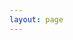 ```yaml
---
layout: page
---
```


<script setup>
import {
  VPTeamPage,
  VPTeamPageTitle,
  VPTeamMembers,
  VPTeamPageSection
} from 'vitepress/theme';

const Kimi_ops = [
    {
    avatar:'https://www.sakura.fun/resource/avatar/1749393192-Kimimustbe29.png',
    name: 'Kimimaybe29',
    desc: '常年不上线的杂鱼腐竹<br>欢迎来我的个人网站看看<br>↓',
    links: [
        { icon: 'github', link: 'https://github.com/Kimimaybe29' },
        { icon: 'wordpress', link: 'https://kimimaybe29.top'},
        { icon: 'bilibili', link: 'https://space.bilibili.com/504333259' },
        ]
    },
    {
    avatar:'https://www.sakura.fun/resource/avatar/1749393194-N0HAb1tor.png',
    name: 'N0HAb1tor',
    }
];
const Kimi_players = [
    {
    avatar:'https://www.sakura.fun/resource/avatar/1749393192-lanxiao1.png',
    name: 'lanxiao1',
    }
]
</script>

<VPTeamPage>
  <VPTeamPageTitle>
    <template #title>Kimi的万事屋成员</template>
    <template #lead>可以自由修改描述</template>
  </VPTeamPageTitle>
<VPTeamPageSection>
    <template #title>管理组</template>
    <template #members>
      <VPTeamMembers size="medium" :members="Kimi_ops"></VPTeamMembers>
    </template>
</VPTeamPageSection>
<VPTeamPageSection>
    <template #title>玩家们</template>
    <template #members>
      <VPTeamMembers size="small" :members="Kimi_players"></VPTeamMembers>
    </template>
</VPTeamPageSection>
</VPTeamPage>
